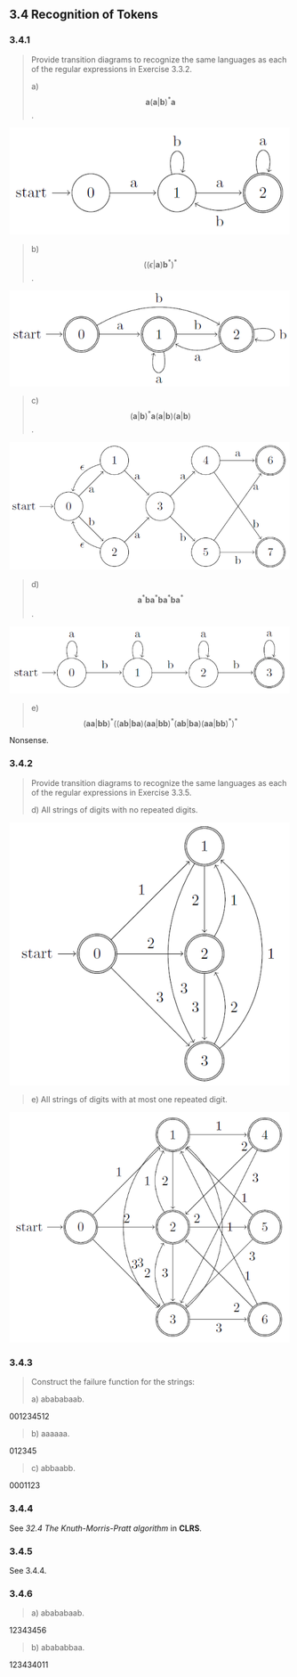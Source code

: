 ## 3.4 Recognition of Tokens

### 3.4.1

> Provide transition diagrams to recognize the same languages as each of the regular expressions in Exercise 3.3.2.
> 
> a\) $$\mathbf{a}(\mathbf{a}|\mathbf{b})^*\mathbf{a}$$.

![](./img/3.4.1.a.png)

> b\) $$((ϵ|\mathbf{a})\mathbf{b}^*)^*$$.

![](./img/3.4.1.b.png)

> c\) $$(\mathbf{a}|\mathbf{b})^*\mathbf{a}(\mathbf{a}|\mathbf{b})(\mathbf{a}|\mathbf{b})$$.

![](./img/3.4.1.c.png)

> d\) $$\mathbf{a}^*\mathbf{b}\mathbf{a}^*\mathbf{b}\mathbf{a}^*\mathbf{b}\mathbf{a}^*$$.

![](./img/3.4.1.d.png)

> e\) $$(\mathbf{a}\mathbf{a}|\mathbf{b}\mathbf{b})^*((\mathbf{a}\mathbf{b}|\mathbf{b}\mathbf{a})(\mathbf{a}\mathbf{a}|\mathbf{b}\mathbf{b})^*(\mathbf{a}\mathbf{b}|\mathbf{b}\mathbf{a})(\mathbf{a}\mathbf{a}|\mathbf{b}\mathbf{b})^*)^*$$

Nonsense.

### 3.4.2

> Provide transition diagrams to recognize the same languages as each of the regular expressions in Exercise 3.3.5.
> 
> d\) All strings of digits with no repeated digits.

![](./img/3.4.2.d.png)

> e\) All strings of digits with at most one repeated digit.

![](./img/3.4.2.e.png)

### 3.4.3

> Construct the failure function for the strings:
> 
> a\) abababaab.

001234512

> b\) aaaaaa.

012345

> c\) abbaabb.

0001123



### 3.4.4

See _32.4 The Knuth-Morris-Pratt algorithm_ in **CLRS**.



### 3.4.5

See 3.4.4.



### 3.4.6

> a\) abababaab.

12343456

> b\) abababbaa.

123434011





